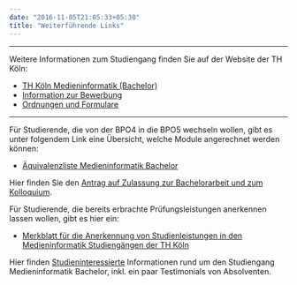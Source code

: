 ```yaml
---
date: "2016-11-05T21:05:33+05:30"
title: "Weiterführende Links"
---
```


---

Weitere Informationen zum Studiengang finden Sie auf der Website der TH Köln:

- [TH Köln Medieninformatik (Bachelor)](https://www.th-koeln.de/studium/medieninformatik-bachelor_2379.php)
- [Information zur Bewerbung](https://www.th-koeln.de/studium/medieninformatik-bachelor--bewerbung_3962.php)
- [Ordnungen und Formulare](https://www.th-koeln.de/studium/medieninformatik-bachelor--ordnungen-und-formulare_3963.php)

---

Für Studierende, die von der BPO4 in die BPO5 wechseln wollen, gibt es unter folgendem Link eine Übersicht, welche Module angerechnet werden können:

- [Äquivalenzliste Medieninformatik Bachelor](/mi-5.0/downloads/aequivalenzliste-bpo4-bpo5.pdf)

Hier finden Sie den [Antrag auf Zulassung zur Bachelorarbeit und zum Kolloquium](https://www.th-koeln.de/mam/downloads/deutsch/studium/studiengaenge/f10/antraege_formulare/f10_ba_informatik_antrag_auf_zul._bachelorarbeit_u._koll.pdf).

Für Studierende, die bereits erbrachte Prüfungsleistungen anerkennen lassen wollen, gibt es hier ein:

- [Merkblatt für die  Anerkennung von Studienleistungen in den Medieninformatik Studiengängen der TH Köln](/download/merkblatt-anerkennung-von-studienleistungen.pdf)


Hier finden [Studieninteressierte](/study/bachelor/studieninteressierte/) Informationen rund um den Studiengang Medieninformatik Bachelor, inkl. ein paar Testimonials von Absolventen.
